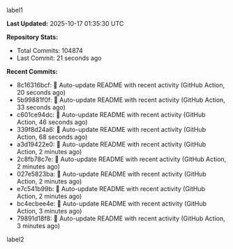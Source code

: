 
label1 
<!-- ACTIVITY_START -->
**Last Updated:** 2025-10-17 01:35:30 UTC

**Repository Stats:**
- Total Commits: 104874
- Last Commit: 21 seconds ago

**Recent Commits:**
- 8c16316bcf: 🤖 Auto-update README with recent activity (GitHub Action, 20 seconds ago)
- 5b99881f0f: 🤖 Auto-update README with recent activity (GitHub Action, 33 seconds ago)
- c601ce94dc: 🤖 Auto-update README with recent activity (GitHub Action, 46 seconds ago)
- 339f8d24a6: 🤖 Auto-update README with recent activity (GitHub Action, 68 seconds ago)
- a3d19422e0: 🤖 Auto-update README with recent activity (GitHub Action, 2 minutes ago)
- 2c8fb78c7e: 🤖 Auto-update README with recent activity (GitHub Action, 2 minutes ago)
- 027e5823ba: 🤖 Auto-update README with recent activity (GitHub Action, 2 minutes ago)
- e7c541b99b: 🤖 Auto-update README with recent activity (GitHub Action, 2 minutes ago)
- bc4ecbee4e: 🤖 Auto-update README with recent activity (GitHub Action, 3 minutes ago)
- 79891d18f8: 🤖 Auto-update README with recent activity (GitHub Action, 3 minutes ago)
<!-- ACTIVITY_END -->

label2
